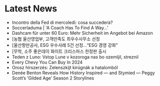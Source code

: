 # Latest News
-  Incontro della Fed di mercoledì: cosa succederà?
-  Soccerladuma | 'A Coach Has To Find A Way…'
-  Dashcam für unter 60 Euro: Mehr Sicherheit im Angebot bei Amazon
-  [농협 울산영업부, 고객만족도 최우수사무소 선정
-  [울산항만공사, ESG 우수사례 5건 선정…“ESG 경영 강화”
-  [무학, 소주 좋은데이 화이트 크리스마스 한정판 출시
-  Teden z Luno: Vstop Lune v kozoroga nas bo ozemljil, streznil
-  Every Chevy You Can Buy In 2024
-  Orosz hírszerzés: Zelenszkijt kirúgnák a hatalomból
-  Denée Benton Reveals How History Inspired — and Stymied — Peggy Scott’s ‘Gilded Age’ Season 2 Storylines
